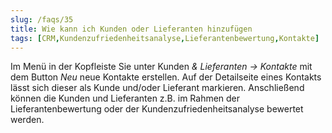 ```yaml
---
slug: /faqs/35
title: Wie kann ich Kunden oder Lieferanten hinzufügen
tags: [CRM,Kundenzufriedenheitsanalyse,Lieferantenbewertung,Kontakte]
---
```



Im Menü in der Kopfleiste Sie unter Kunden *& Lieferanten -> Kontakte* mit dem Button *Neu* neue Kontakte erstellen. Auf der Detailseite eines Kontakts lässt sich dieser als Kunde und/oder Lieferant markieren. Anschließend können die Kunden und Lieferanten z.B. im Rahmen der Lieferantenbewertung oder der Kundenzufriedenheitsanalyse bewertet werden. 

